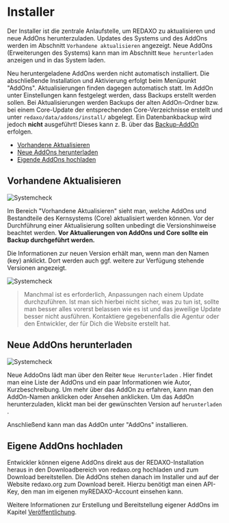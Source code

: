 # Installer

Der Installer ist die zentrale Anlaufstelle, um REDAXO zu aktualisieren und neue AddOns herunterzuladen. Updates des Systems und des AddOns werden im Abschnitt `Vorhandene aktualisieren` angezeigt. Neue AddOns (Erweiterungen des Systems) kann man im Abschnitt `Neue herunterladen` anzeigen und in das System laden.

Neu heruntergeladene AddOns werden nicht automatisch installiert. Die abschließende Installation und Aktivierung erfolgt beim Menüpunkt "AddOns".
Aktualisierungen finden dagegen automatisch statt.
Im AddOn unter Einstellungen kann festgelegt werden, dass Backups erstellt werden sollen. Bei Aktualisierungen werden Backups der alten AddOn-Ordner bzw. bei einem Core-Update der entsprechenden Core-Verzeichnisse erstellt und unter `redaxo/data/addons/install/` abgelegt. Ein Datenbankbackup wird jedoch **nicht** ausgeführt! Dieses kann z. B. über das [Backup-AddOn](/{{path}}/{{version}}/backup) erfolgen.

* [Vorhandene Aktualisieren](#aktualisieren)
* [Neue AddOns herunterladen](#herunterladen)
* [Eigende AddOns hochladen](#hochladen)

<a name="aktualisieren"></a>

## Vorhandene Aktualisieren

![Systemcheck](/assets/v5.2.0-installer-01-aktualisieren.png)

Im Bereich "Vorhandene Aktualisieren" sieht man, welche AddOns und Bestandteile des Kernsystems (Core) aktualisiert werden können. Vor der Durchführung einer Aktualisierung sollten unbedingt die Versionshinweise beachtet werden. **Vor Aktualierungen von AddOns und Core sollte ein Backup durchgeführt werden.**

Die Informationen zur neuen Version erhält man, wenn man den Namen (key) anklickt. Dort werden auch ggf.  weitere zur Verfügung stehende Versionen angezeigt.

![Systemcheck](/assets/v5.2.0-installer-03-versionen.png)

> Manchmal ist es erforderlich, Anpassungen nach einem Update durchzuführen. Ist man sich hierbei nicht sicher, was zu tun ist, sollte man besser alles vorerst belassen wie es ist und das jeweilige Update besser nicht ausführen. Kontaktiere gegebenenfalls die Agentur oder den Entwickler, der für Dich die Website erstellt hat.

<a name="herunterladen"></a>

## Neue AddOns herunterladen

![Systemcheck](/assets/v5.2.0-installer-02-neue.png)

Neue AddoOns lädt man über den Reiter `Neue Herunterladen` . Hier findet man eine Liste der AddOns und ein paar Informationen wie Autor, Kurzbeschreibung. Um mehr über das AddOn zu erfahren, kann man den AddOn-Namen anklicken oder Ansehen anklicken. Um das AddOn herunterzuladen, klickt man bei der gewünschten Version auf `herunterladen` .

Anschließend kann man das AddOn unter "AddOns" installieren.

<a name="hochladen"></a>

## Eigene AddOns hochladen

Entwickler können eigene AddOns direkt aus der REDAXO-Installation heraus in den Downloadbereich von redaxo.org hochladen und zum Download bereitstellen. Die AddOns stehen danach im Installer und auf der Website redaxo.org zum Download bereit. Hierzu benötigt man einen API-Key, den man im eigenen myREDAXO-Account einsehen kann.

Weitere Informationen zur Erstellung und Bereitstellung eigener AddOns im Kapitel [Veröffentlichung](/{{path}}/{{version}}/addon-veroeffentlichung).
